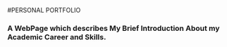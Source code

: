 #PERSONAL PORTFOLIO
<br>
<h3>A WebPage which describes My Brief Introduction About my Academic Career and Skills.</h3>
